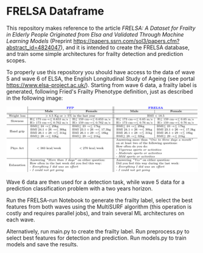 # FRELSA Dataframe

This repository makes reference to the article *FRELSA: A Dataset for Frailty in Elderly People Originated from Elsa and Validated Through Machine Learning Models* (Preprint https://papers.ssrn.com/sol3/papers.cfm?abstract_id=4824047),
and it is intended to create the FRELSA database, and train some simple architectures for frailty detection and prediction scopes.

To properly use this repository you should have access to the data of wave 5 and wave 6 of ELSA, the English Longitudinal Study of Ageing (see portal https://www.elsa-project.ac.uk/).
Starting from wave 6 data, a frailty label is generated, following Fried's Frailty Phenotype definition, just as described in the following image:

![FFPtable](img/FFP-table.png)

Wave 6 data are then used for a detection task, while wave 5 data for a prediction classification problem with a two years horizon.

Run the FRELSA-run Notebook to generate the frailty label, select the best features from both waves using the MultiSURF algorithm (this operation is costly and requires parallel jobs), and train several ML architectures on each wave. 

Alternatively, run main.py to create the frailty label. Run preprocess.py to select best features for detection and prediction. Run models.py to train models and save the results.
